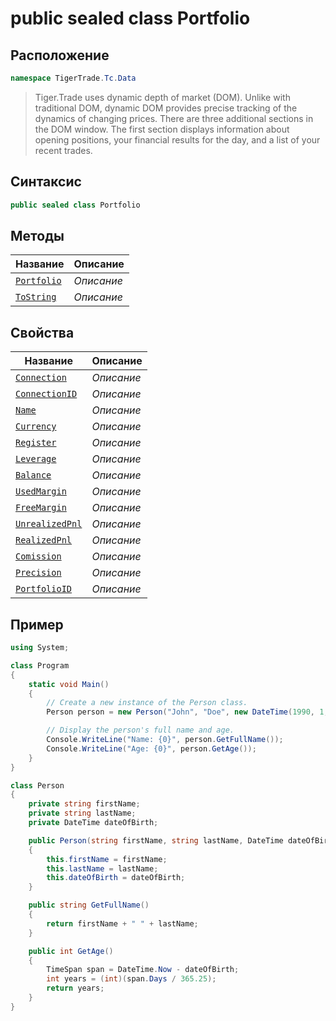 
# public sealed class Portfolio
## Расположение
```csharp
namespace TigerTrade.Tc.Data
```



> Tiger.Trade uses dynamic depth of market (DOM). Unlike with traditional DOM, dynamic DOM provides precise tracking of the dynamics of changing prices. There are three additional sections in the DOM window. The first section displays information about opening positions, your financial results for the day, and a list of your recent trades.

## Синтаксис
```csharp
public sealed class Portfolio
```


## Методы
| Название | Описание |
| --- | --- |
| [`Portfolio`](./Portfolio.cs/metody/Portfolio.md) | *Описание* |
| [`ToString`](./Portfolio.cs/metody/ToString.md) | *Описание* |

## Свойства
| Название | Описание |
| --- | --- |
| [`Connection`](./Portfolio.cs/svoistva/Connection.md) | *Описание* |
| [`ConnectionID`](./Portfolio.cs/svoistva/ConnectionID.md) | *Описание* |
| [`Name`](./Portfolio.cs/svoistva/Name.md) | *Описание* |
| [`Currency`](./Portfolio.cs/svoistva/Currency.md) | *Описание* |
| [`Register`](./Portfolio.cs/svoistva/Register.md) | *Описание* |
| [`Leverage`](./Portfolio.cs/svoistva/Leverage.md) | *Описание* |
| [`Balance`](./Portfolio.cs/svoistva/Balance.md) | *Описание* |
| [`UsedMargin`](./Portfolio.cs/svoistva/UsedMargin.md) | *Описание* |
| [`FreeMargin`](./Portfolio.cs/svoistva/FreeMargin.md) | *Описание* |
| [`UnrealizedPnl`](./Portfolio.cs/svoistva/UnrealizedPnl.md) | *Описание* |
| [`RealizedPnl`](./Portfolio.cs/svoistva/RealizedPnl.md) | *Описание* |
| [`Comission`](./Portfolio.cs/svoistva/Comission.md) | *Описание* |
| [`Precision`](./Portfolio.cs/svoistva/Precision.md) | *Описание* |
| [`PortfolioID`](./Portfolio.cs/svoistva/PortfolioID.md) | *Описание* |


## Пример
```csharp
using System;

class Program
{
    static void Main()
    {
        // Create a new instance of the Person class.
        Person person = new Person("John", "Doe", new DateTime(1990, 1, 1));

        // Display the person's full name and age.
        Console.WriteLine("Name: {0}", person.GetFullName());
        Console.WriteLine("Age: {0}", person.GetAge());
    }
}

class Person
{
    private string firstName;
    private string lastName;
    private DateTime dateOfBirth;

    public Person(string firstName, string lastName, DateTime dateOfBirth)
    {
        this.firstName = firstName;
        this.lastName = lastName;
        this.dateOfBirth = dateOfBirth;
    }

    public string GetFullName()
    {
        return firstName + " " + lastName;
    }

    public int GetAge()
    {
        TimeSpan span = DateTime.Now - dateOfBirth;
        int years = (int)(span.Days / 365.25);
        return years;
    }
}
```

